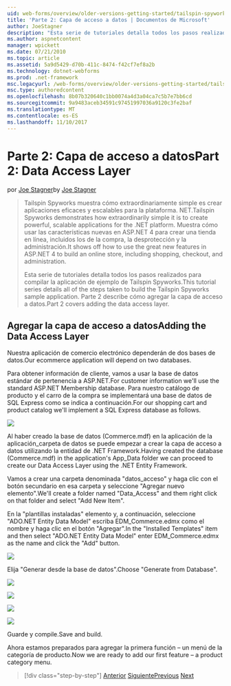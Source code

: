 ```yaml
---
uid: web-forms/overview/older-versions-getting-started/tailspin-spyworks/tailspin-spyworks-part-2
title: 'Parte 2: Capa de acceso a datos | Documentos de Microsoft'
author: JoeStagner
description: "Esta serie de tutoriales detalla todos los pasos realizados para compilar la aplicación de ejemplo de Tailspin Spyworks. Parte 2 describe cómo agregar la capa de acceso a datos."
ms.author: aspnetcontent
manager: wpickett
ms.date: 07/21/2010
ms.topic: article
ms.assetid: 5a9d5429-d70b-411c-8474-f42cf7ef8a2b
ms.technology: dotnet-webforms
ms.prod: .net-framework
msc.legacyurl: /web-forms/overview/older-versions-getting-started/tailspin-spyworks/tailspin-spyworks-part-2
msc.type: authoredcontent
ms.openlocfilehash: 8b07b320640c1bb0074a4d3a04ca7c5b7e7bb6cd
ms.sourcegitcommit: 9a9483aceb34591c97451997036a9120c3fe2baf
ms.translationtype: MT
ms.contentlocale: es-ES
ms.lasthandoff: 11/10/2017
---
```

<a name="part-2-data-access-layer"></a><span data-ttu-id="e1b7b-104">Parte 2: Capa de acceso a datos</span><span class="sxs-lookup"><span data-stu-id="e1b7b-104">Part 2: Data Access Layer</span></span>
====================
<span data-ttu-id="e1b7b-105">por [Joe Stagner](https://github.com/JoeStagner)</span><span class="sxs-lookup"><span data-stu-id="e1b7b-105">by [Joe Stagner](https://github.com/JoeStagner)</span></span>

> <span data-ttu-id="e1b7b-106">Tailspin Spyworks muestra cómo extraordinariamente simple es crear aplicaciones eficaces y escalables para la plataforma. NET.</span><span class="sxs-lookup"><span data-stu-id="e1b7b-106">Tailspin Spyworks demonstrates how extraordinarily simple it is to create powerful, scalable applications for the .NET platform.</span></span> <span data-ttu-id="e1b7b-107">Muestra cómo usar las características nuevas en ASP.NET 4 para crear una tienda en línea, incluidos los de la compra, la desprotección y la administración.</span><span class="sxs-lookup"><span data-stu-id="e1b7b-107">It shows off how to use the great new features in ASP.NET 4 to build an online store, including shopping, checkout, and administration.</span></span>
> 
> <span data-ttu-id="e1b7b-108">Esta serie de tutoriales detalla todos los pasos realizados para compilar la aplicación de ejemplo de Tailspin Spyworks.</span><span class="sxs-lookup"><span data-stu-id="e1b7b-108">This tutorial series details all of the steps taken to build the Tailspin Spyworks sample application.</span></span> <span data-ttu-id="e1b7b-109">Parte 2 describe cómo agregar la capa de acceso a datos.</span><span class="sxs-lookup"><span data-stu-id="e1b7b-109">Part 2 covers adding the data access layer.</span></span>


## <a id="_Toc260221668"></a><span data-ttu-id="e1b7b-110">Agregar la capa de acceso a datos</span><span class="sxs-lookup"><span data-stu-id="e1b7b-110">Adding the Data Access Layer</span></span>

<span data-ttu-id="e1b7b-111">Nuestra aplicación de comercio electrónico dependerán de dos bases de datos.</span><span class="sxs-lookup"><span data-stu-id="e1b7b-111">Our ecommerce application will depend on two databases.</span></span>

<span data-ttu-id="e1b7b-112">Para obtener información de cliente, vamos a usar la base de datos estándar de pertenencia a ASP.NET.</span><span class="sxs-lookup"><span data-stu-id="e1b7b-112">For customer information we'll use the standard ASP.NET Membership database.</span></span> <span data-ttu-id="e1b7b-113">Para nuestro catálogo de producto y el carro de la compra se implementará una base de datos de SQL Express como se indica a continuación.</span><span class="sxs-lookup"><span data-stu-id="e1b7b-113">For our shopping cart and product catalog we'll implement a SQL Express database as follows.</span></span>

![](tailspin-spyworks-part-2/_static/image1.jpg)

<span data-ttu-id="e1b7b-114">Al haber creado la base de datos (Commerce.mdf) en la aplicación de la aplicación\_carpeta de datos se puede empezar a crear la capa de acceso a datos utilizando la entidad de .NET Framework.</span><span class="sxs-lookup"><span data-stu-id="e1b7b-114">Having created the database (Commerce.mdf) in the application's App\_Data folder we can proceed to create our Data Access Layer using the .NET Entity Framework.</span></span>

<span data-ttu-id="e1b7b-115">Vamos a crear una carpeta denominada "datos\_acceso" y haga clic con el botón secundario en esa carpeta y seleccione "Agregar nuevo elemento".</span><span class="sxs-lookup"><span data-stu-id="e1b7b-115">We'll create a folder named "Data\_Access" and them right click on that folder and select "Add New Item".</span></span>

<span data-ttu-id="e1b7b-116">En la "plantillas instaladas" elemento y, a continuación, seleccione "ADO.NET Entity Data Model" escriba EDM\_Commerce.edmx como el nombre y haga clic en el botón "Agregar".</span><span class="sxs-lookup"><span data-stu-id="e1b7b-116">In the "Installed Templates" item and then select "ADO.NET Entity Data Model" enter EDM\_Commerce.edmx as the name and click the "Add" button.</span></span>

![](tailspin-spyworks-part-2/_static/image2.jpg)

<span data-ttu-id="e1b7b-117">Elija "Generar desde la base de datos".</span><span class="sxs-lookup"><span data-stu-id="e1b7b-117">Choose "Generate from Database".</span></span>

![](tailspin-spyworks-part-2/_static/image1.png)

![](tailspin-spyworks-part-2/_static/image2.png)

![](tailspin-spyworks-part-2/_static/image3.png)

![](tailspin-spyworks-part-2/_static/image3.jpg)

<span data-ttu-id="e1b7b-118">Guarde y compile.</span><span class="sxs-lookup"><span data-stu-id="e1b7b-118">Save and build.</span></span>

<span data-ttu-id="e1b7b-119">Ahora estamos preparados para agregar la primera función – un menú de la categoría de producto.</span><span class="sxs-lookup"><span data-stu-id="e1b7b-119">Now we are ready to add our first feature – a product category menu.</span></span>

>[!div class="step-by-step"]
<span data-ttu-id="e1b7b-120">[Anterior](tailspin-spyworks-part-1.md)
[Siguiente](tailspin-spyworks-part-3.md)</span><span class="sxs-lookup"><span data-stu-id="e1b7b-120">[Previous](tailspin-spyworks-part-1.md)
[Next](tailspin-spyworks-part-3.md)</span></span>
